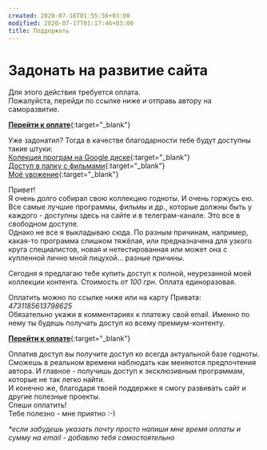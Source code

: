 ```yaml
---
created: 2020-07-16T01:55:56+03:00
modified: 2020-07-17T01:17:46+03:00
title: Поддержать
---
```


# Задонать на развитие сайта

Для этого действия требуется оплата.  
Пожалуйста, перейди по ссылке ниже и отправь автору на саморазвитие. 

[**Перейти к оплате**](https://send.monobank.ua/jar/2Zk6tzkyGd){:target="_blank"}

Уже задонатил? Тогда в качестве благодарности тебе будут доступны такие штуки:  
[Колекция програм на Google диске](#){:target="_blank"}  
[Доступ в папку с фильмами](#){:target="_blank"}  
[Моё увожение](#){:target="_blank"}  

Привет!  
Я очень долго собирал свою коллекцию годноты. И очень горжусь ею. Все самые лучшие программы, фильмы и др., которые должны быть у каждого - доступны здесь на сайте и в телеграм-канале. Это все в свободном доступе.  
Однако не все я выкладываю сюда. По разным причинам, например, какая-то программа слишком тяжёлая, или предназначена для узкого круга специалистов, новая и нетестированная или может она с купленной лично мной лицухой... разные причины.  

Сегодня я предлагаю тебе купить доступ к полной, неурезанной моей коллекции контента. Стоимость _от 100 грн_. Оплата единоразовая.

Оплатить можно по ссылке ниже или на карту Привата:  *4731185613798625*  
Обязательно укажи в комментариях к платежу свой email. Именно по нему ты будешь получать доступ ко всему премиум-контенту.

[**Перейти к оплате**](https://send.monobank.ua/jar/2Zk6tzkyGd){:target="_blank"}

Оплатив доступ вы получите доступ ко всегда актуальной базе годноты. Сможешь в реальном времени наблюдать как меняются предпочтения автора. И главное - получишь доступ к эксклюзивным программам, которые не так легко найти.  
И конечно же, благодаря твоей поддержке я смогу развивать сайт и другие полезные проекты.  
Спеши оплатить!  
Тебе полезно - мне приятно :-)

_\*если забудешь указать почту просто напиши мне время оплаты и сумму на email - добавлю тебя самостоятельно_
